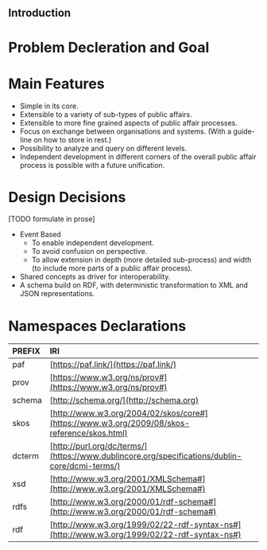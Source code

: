 ## Introduction

# Problem Decleration and Goal


# Main Features

* Simple in its core.
* Extensible to a variety of sub-types of public affairs.
* Extensible to more fine grained aspects of public affair processes.
* Focus on exchange between organisations and systems. (With a guide-line on how to store in rest.)
* Possibility to analyze and query on different levels.
* Independent development in different corners of the overall public affair process is possible with a future unification.


# Design Decisions
[TODO formulate in prose]

* Event Based
  * To enable independent development.
  * To avoid confusion on perspective.
  * To allow extension in depth (more detailed sub-process) and width (to include more parts of a public affair process).
* Shared concepts as driver for interoperability.
* A schema build on RDF, with deterministic transformation to XML and JSON representations.


# Namespaces Declarations

| PREFIX | IRI |
| :--- | :--- |
| paf | [https://paf.link/](https://paf.link/) |
| prov | [https://www.w3.org/ns/prov#](https://www.w3.org/ns/prov#) |
| schema | [http://schema.org/](http://schema.org) |
| skos | [http://www.w3.org/2004/02/skos/core#](https://www.w3.org/2009/08/skos-reference/skos.html) |
| dcterm | [http://purl.org/dc/terms/](https://www.dublincore.org/specifications/dublin-core/dcmi-terms/) |
| xsd | [http://www.w3.org/2001/XMLSchema#](http://www.w3.org/2001/XMLSchema#) |
| rdfs | [http://www.w3.org/2000/01/rdf-schema#](http://www.w3.org/2000/01/rdf-schema#) |
| rdf | [http://www.w3.org/1999/02/22-rdf-syntax-ns#](http://www.w3.org/1999/02/22-rdf-syntax-ns#) |

